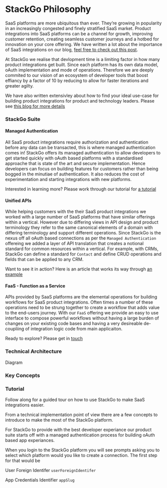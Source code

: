 # StackGo Philosophy


SaaS platforms are more ubiquitous than ever. They’re growing in popularity in an increasingly congested and finely stratified SaaS market. Product integrations into SaaS platforms can be a channel for growth, improving customer retention, creating seamless customer journeys and a hotbed for innovation on your core offering. We have written a lot about the importance of SaaS integrations on our blog, [feel free to check out this post](https://stackgo.io/software-marketplaces-for-growth/).

At StackGo we realise that devlopment time is a limiting factor in how many product integrations get built. Since each platform has its own data model, oAuth implementation and mode of operations. Therefore we are deeply commited to our vision of an ecosystem of developer tools that boost effiancy by a factor of 10 by reducing to allow for faster iterations and greater agilty. 

We have also written extensivley about how to find your ideal use-case for building product integrations for product and technology leaders. Please see [this blog for more details](https://stackgo.io/data-integration-and-saas-marketplaces/) 


### StackGo Suite

#### Managed Authentication 

All SaaS product integrations require authorization and authentication before any data can be transacted, this is where managed authentication comes in! 
StackGo offers its managed authentication to allow developers to get started quickly with oAuth based platforms with a standardised approache that is state of the art and secure implementation. Hence developers can focus on building features for customers rather than being bogged in the minutiae of authentication. It also reduces the cost of experimentation and starting integrations with new platforms.  

Interested in learning more? Please work through our tutorial for [a tutorial](linik)

#### Unified APIs

While helping customers with the their SaaS product integrations we worked with a large number of SaaS platforms that have similar offerings within a vertical. However due to differing views in API design and product terminology they refer to the same canonical elements of a domain with differing terminology and support different operations. 
Since StackGo is the nexus off all oAuth based connections as per the `Managed Authentication` offereing we added a layer of API translation that creates a notional standard for common resources within a vertical. For example, with CRMs, StackGo can define a standard for `Contact` and define CRUD operations and fields that can be applied to any CRM.

Want to see it in action? Here is an article that works its way through [an example](example)

#### FaaS - Function as a Service

APIs provided by SaaS platforms are the elemental operations for building workflows for SaaS product integrations. Often times a number of these operations need to be strung together to create a workflow that adds value to the end-users journey. With our `FaaS` offering we provide an easy to use interface to compose powerful workflows without having a large burden of changes on your existing code bases and having a very desireable de-coupliing of integration logic code from main applicaiton.

Ready to explore? Please get in [touch](link)

### Technical Architecture

Diagram




### Key Concepts



### Tutorial 
Follow along for a guided tour on how to use StackGo to make SaaS integrations easier. 


From a technical implementation point of view there are a few concepts to introduce to make the most of the StackGo platform.

For StackGo to provide with the best developer experiance our product suite starts off with a managed authentication process for building oAuth based app experiances. 

When you login to the StackGo platform you will see prompts asking you to select which platform would you like to create a connection. The first step for that would be 

User Foreign Identifer `userForeignIdentifer`

App Credentials Identifier `appSlug`



